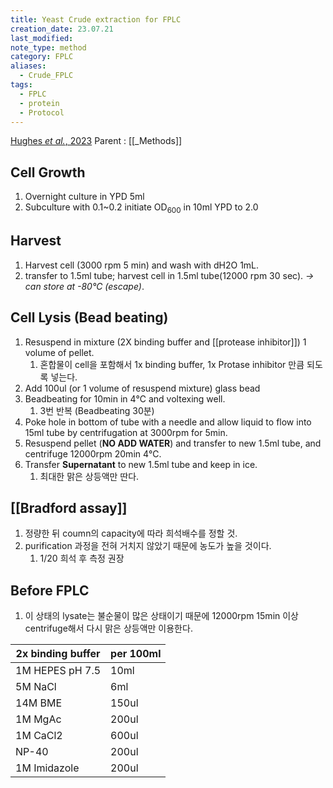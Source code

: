 ```yaml
---
title: Yeast Crude extraction for FPLC
creation_date: 23.07.21
last_modified: 
note_type: method
category: FPLC
aliases:
  - Crude_FPLC
tags:
  - FPLC
  - protein
  - Protocol
---
```

[Hughes *et al.*, 2023](zotero://select/items/@hughes2023)
Parent : [[_Methods]]

## Cell Growth
1. Overnight culture in YPD 5ml
2. Subculture with 0.1~0.2 initiate OD<sub>600</sub> in 10ml YPD to 2.0

## Harvest
1. Harvest cell (3000 rpm 5 min) and wash with dH2O 1mL.
2. transfer to 1.5ml tube; harvest cell in 1.5ml tube(12000 rpm 30 sec). *→ can store at -80℃ (escape)*.

## Cell Lysis (Bead beating)
1. Resuspend in mixture (2X binding buffer and [[protease inhibitor]]) 1 volume of pellet.
	1. 혼합물이 cell을 포함해서 1x binding buffer, 1x Protase inhibitor 만큼 되도록 넣는다.
2. Add 100ul (or 1 volume of resuspend mixture) glass bead 
3. Beadbeating for 10min in 4℃ and voltexing well.
	1. 3번 반복 (Beadbeating 30분)
4. Poke hole in bottom of tube with a needle and allow liquid to flow into 15ml tube by centrifugation at 3000rpm for 5min.
5. Resuspend pellet (**NO ADD WATER**) and transfer to new 1.5ml tube, and centrifuge 12000rpm 20min 4℃.
6. Transfer **Supernatant** to new 1.5ml tube and keep in ice.
	1. 최대한 맑은 상등액만 딴다.

## [[Bradford assay]]
1. 정량한 뒤 coumn의 capacity에 따라 희석배수를 정할 것.
2. purification 과정을 전혀 거치지 않았기 때문에 농도가 높을 것이다.
	1. 1/20 희석 후 측정 권장

## Before FPLC
1. 이 상태의 lysate는 불순물이 많은 상태이기 때문에 12000rpm 15min 이상 centrifuge해서 다시 맑은 상등액만 이용한다.

| 2x binding buffer | per 100ml |
| ----------------- | --------- |
| 1M HEPES pH 7.5   | 10ml      |
| 5M NaCl           | 6ml       |
| 14M BME           | 150ul     |
| 1M MgAc           | 200ul     |
| 1M CaCl2          | 600ul     |
| NP-40             | 200ul     |
| 1M Imidazole      | 200ul     |